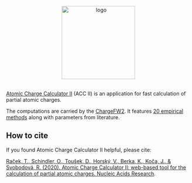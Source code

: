 <div align="center">
    <a href="https://github.com/sb-ncbr/AtomicChargeCalculator2">
        <img src="https://github.com/sb-ncbr/AtomicChargeCalculator2/blob/a0dc907ed85d91e2e2eecf0badaa9b33efe3b856/resources/github-images/acc2_logo.png" alt="logo" width="200px">
    </a>
    <br>
    <br>
</div>

[Atomic Charge Calculator II](https://acc2-dev.biodata.ceitec.cz/) (ACC II) is an application for fast calculation of partial atomic charges.

The computations are carried by the [ChargeFW2](https://github.com/sb-ncbr/ChargeFW2). It features [20 empirical methods](https://github.com/sb-ncbr/AtomicChargeCalculator2/blob/f22e774b1d73a365a00f1307ff101b698b9987b5/app/static/assets/methods.pdf) along with parameters from literature.

## How to cite
If you found Atomic Charge Calculator II helpful, please cite:

[Raček, T., Schindler, O., Toušek, D., Horský, V., Berka, K., Koča, J., & Svobodová, R. (2020). Atomic Charge Calculator II: web-based tool for the calculation of partial atomic charges. Nucleic Acids Research](https://doi.org/10.1093/nar/gkaa367).
